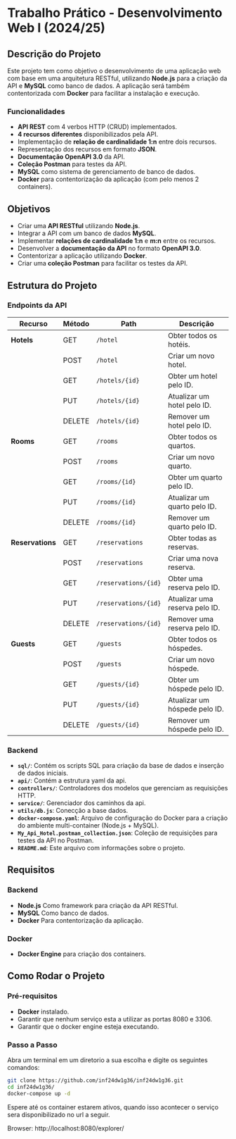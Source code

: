 # Trabalho Prático - Desenvolvimento Web I (2024/25)

## Descrição do Projeto

Este projeto tem como objetivo o desenvolvimento de uma aplicação web com base em uma arquitetura RESTful, utilizando **Node.js** para a criação da API e **MySQL** como banco de dados. A aplicação será também contentorizada com **Docker** para facilitar a instalação e execução.

### Funcionalidades

- **API REST** com 4 verbos HTTP (CRUD) implementados.
- **4 recursos diferentes** disponibilizados pela API.
- Implementação de **relação de cardinalidade 1:n** entre dois recursos.
- Representação dos recursos em formato **JSON**.
- **Documentação OpenAPI 3.0** da API.
- **Coleção Postman** para testes da API.
- **MySQL** como sistema de gerenciamento de banco de dados.
- **Docker** para contentorização da aplicação (com pelo menos 2 containers).

## Objetivos

- Criar uma **API RESTful** utilizando **Node.js**.
- Integrar a API com um banco de dados **MySQL**.
- Implementar **relações de cardinalidade 1:n** e **m:n** entre os recursos.
- Desenvolver a **documentação da API** no formato **OpenAPI 3.0**.
- Contentorizar a aplicação utilizando **Docker**.
- Criar uma **coleção Postman** para facilitar os testes da API.

## Estrutura do Projeto

### Endpoints da API

| Recurso      | Método  | Path                                   | Descrição                               |
|--------------|---------|----------------------------------------|-----------------------------------------|
| **Hotels**   | GET     | `/hotel`                               | Obter todos os hotéis.                 |
|              | POST    | `/hotel`                               | Criar um novo hotel.                   |
|              | GET     | `/hotels/{id}`                         | Obter um hotel pelo ID.                |
|              | PUT     | `/hotels/{id}`                         | Atualizar um hotel pelo ID.            |
|              | DELETE  | `/hotels/{id}`                         | Remover um hotel pelo ID.              |
| **Rooms**    | GET     | `/rooms`                               | Obter todos os quartos.                |
|              | POST    | `/rooms`                               | Criar um novo quarto.                  |
|              | GET     | `/rooms/{id}`                          | Obter um quarto pelo ID.               |
|              | PUT     | `/rooms/{id}`                          | Atualizar um quarto pelo ID.           |
|              | DELETE  | `/rooms/{id}`                          | Remover um quarto pelo ID.             |
| **Reservations** | GET | `/reservations`                        | Obter todas as reservas.               |
|              | POST    | `/reservations`                        | Criar uma nova reserva.                |
|              | GET     | `/reservations/{id}`                   | Obter uma reserva pelo ID.             |
|              | PUT     | `/reservations/{id}`                   | Atualizar uma reserva pelo ID.         |
|              | DELETE  | `/reservations/{id}`                   | Remover uma reserva pelo ID.           |
| **Guests**   | GET     | `/guests`                              | Obter todos os hóspedes.               |
|              | POST    | `/guests`                              | Criar um novo hóspede.                 |
|              | GET     | `/guests/{id}`                         | Obter um hóspede pelo ID.              |
|              | PUT     | `/guests/{id}`                         | Atualizar um hóspede pelo ID.          |
|              | DELETE  | `/guests/{id}`                         | Remover um hóspede pelo ID.            |


### Backend

- **`sql/`**: Contém os scripts SQL para criação da base de dados e inserção de dados iniciais.
- **`api/`**: Contém a estrutura yaml da api.
- **`controllers/`**: Controladores dos modelos que gerenciam as requisições HTTP.
- **`service/`**: Gerenciador dos caminhos da api.
- **`utils/db.js`**: Conecção a base dados.
- **`docker-compose.yaml`**: Arquivo de configuração do Docker para a criação do ambiente multi-container (Node.js + MySQL).
- **`My_Api_Hotel.postman_collection.json`**: Coleção de requisições para testes da API no Postman.
- **`README.md`**: Este arquivo com informações sobre o projeto.

## Requisitos

### Backend

- **Node.js** Como framework para criação da API RESTful.
- **MySQL** Como banco de dados.
- **Docker** Para contentorização da aplicação.

### Docker

- **Docker Engine** para criação dos containers.

## Como Rodar o Projeto

### Pré-requisitos

- **Docker** instalado.
- Garantir que nenhum serviço esta a utilizar as portas 8080 e 3306.
- Garantir que o docker engine esteja executando.

### Passo a Passo

   Abra um terminal em um diretorio a sua escolha e digite os seguintes comandos: 

   ```bash
   git clone https://github.com/inf24dw1g36/inf24dw1g36.git
   cd inf24dw1g36/
   docker-compose up -d
   ```
   Espere até os container estarem ativos, quando isso acontecer o serviço sera disponibilizado no url a seguir. 

   Browser: http://localhost:8080/explorer/
